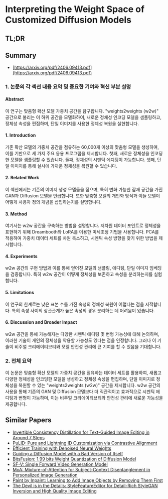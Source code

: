 # Interpreting the Weight Space of Customized Diffusion Models
## TL;DR
## Summary
- [https://arxiv.org/pdf/2406.09413.pdf](https://arxiv.org/pdf/2406.09413.pdf)

### 1. 논문의 각 섹션 내용 요약 및 중요한 기여와 혁신 부분 설명

#### Abstract
이 연구는 맞춤형 확산 모델 가중치 공간을 탐구합니다. "weights2weights (w2w)" 공간으로 불리는 이 하위 공간을 모델화하여, 새로운 정체성 인코딩 모델을 샘플링하고, 정체성 속성을 편집하며, 단일 이미지를 사용한 정체성 복원을 실현합니다.

#### 1. Introduction
기존 확산 모델의 가중치 공간을 점유하는 60,000개 이상의 맞춤형 모델을 생성하여, 이를 기반으로 세 가지 주요 응용 프로그램을 제시합니다. 첫째, 새로운 정체성을 인코딩한 모델을 샘플링할 수 있습니다. 둘째, 정체성의 시멘틱 에디팅이 가능합니다. 셋째, 단일 이미지를 통해 실사에 가까운 정체성을 복원할 수 있습니다.

#### 2. Related Work
이 섹션에서는 기존의 이미지 생성 모델들을 짚으며, 특히 변화 가능한 잠재 공간을 가진 GAN과 Diffusion 모델을 언급합니다. 또한 맞춤형 모델의 개인화 방식과 이들 모델이 어떻게 사용자 정의 개념을 삽입하는지를 설명합니다.

#### 3. Method
여기서는 w2w 공간을 구축하는 방법을 설명합니다. 저차원 데이터 포인트로 정체성을 표현하기 위해 Dreambooth와 LoRA를 이용한 미세조정 기법을 사용합니다. PCA를 적용하여 가중치 데이터 세트를 차원 축소하고, 시멘틱 속성 방향을 찾기 위한 방법을 제시합니다.

#### 4. Experiments
w2w 공간의 구현 방법과 이를 통해 얻어진 모델의 샘플링, 에디팅, 단일 이미지 임베딩을 검증합니다. 특히 w2w 공간이 어떻게 정체성을 보존하고 속성을 분리하는지를 실험합니다.

#### 5. Limitations
이 연구의 한계로는 낮은 표본 수를 가진 속성의 정체성 복원이 어렵다는 점을 지적합니다. 특히 속성 사이의 상관관계가 높은 속성의 경우 분리하는 데 어려움이 있습니다.

#### 6. Discussion and Broader Impact
w2w 공간을 통해 가능해지는 다양한 시멘틱 에디팅 및 변형 가능성에 대해 논의하며, 이러한 기술이 개인의 정체성을 악용할 가능성도 있다는 점을 인정합니다. 그러나 이 기술이 비주얼 크리에이티브티와 모델 안전성 관리에 큰 기여를 할 수 있음을 기대합니다.

### 2. 전체 요약
이 논문은 맞춤형 확산 모델의 가중치 공간을 점유하는 데이터 세트를 활용하여, 새롭고 다양한 정체성을 인코딩한 모델을 생성하고 정체성 속성을 편집하며, 단일 이미지로 정체성을 복원할 수 있는 "weights2weights (w2w)" 공간을 제시합니다. w2w 공간의 사용을 통해 기존의 GAN 및 Diffusion 모델보다 더 직관적이고 효과적으로 시멘틱 에디팅과 변형이 가능하며, 이는 비주얼 크리에이티브티와 안전성 관리에 새로운 가능성을 제공합니다.

## Similar Papers
- [Invertible Consistency Distillation for Text-Guided Image Editing in Around 7 Steps](2406.14539.md)
- [PuLID: Pure and Lightning ID Customization via Contrastive Alignment](2404.16022.md)
- [Efficient Training with Denoised Neural Weights](2407.11966.md)
- [Guiding a Diffusion Model with a Bad Version of Itself](2406.02507.md)
- [BitsFusion: 1.99 bits Weight Quantization of Diffusion Model](2406.04333.md)
- [SF-V: Single Forward Video Generation Model](2406.04324.md)
- [MoA: Mixture-of-Attention for Subject-Context Disentanglement in Personalized Image Generation](2404.11565.md)
- [Paint by Inpaint: Learning to Add Image Objects by Removing Them First](2404.18212.md)
- [The Devil is in the Details: StyleFeatureEditor for Detail-Rich StyleGAN Inversion and High Quality Image Editing](2406.10601.md)
